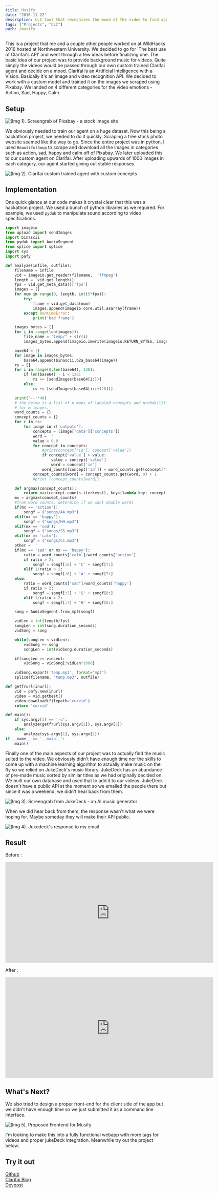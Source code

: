 ```yaml
---
title: Musify
date: "2016-11-22"
description: CLI tool that recognises the mood of the video to find appropriate background score.
tags: ["Projects", "CLI"]
path: /musify
---
```


This is a project that me and a couple other people worked on at WildHacks 2016 hosted at Northwestern University. We decided to go for 'The best use of Clarifai's API' and went through a few ideas before finalizing one. The basic idea of our project was to provide background music for videos. Quite simply the videos would be passed through our own custom trained Clarifai agent and decide on a mood. Clarifai is an Artificial Intelligence with a Vision. Basically it's an image and video recognition API. We decided to work with a custom model and trained it on the images we scraped using Pixabay. We landed on 4 different categories for the video emotions - Action, Sad, Happy, Calm.

## Setup

![(Img 1). Screengrab of Pixabay - a stock image site](../images/2016-11-22-musify/musify_image1.png)

We obviously needed to train our agent on a huge dataset. Now this being a hackathon project, we needed to do it quickly. Scraping a free stock photo website seemed like the way to go. Since the entire project was in python, I used `BeautifulSoup` to scrape and download all the images in categories such as action, sad, happy and calm off of Pixabay. We later uploaded this to our custom agent on Clarifai. After uploading upwards of 1000 images in each category, our agent started giving out stable responses.

![(Img 2). Clarifai custom trained agent with custom concepts](../images/2016-11-22-musify/musify_image2.png)

## Implementation

One quick glance at our code makes it crystal clear that this was a hackathon project. We used a bunch of python libraries as we required. For example, we used `pydub` to manipulate sound according to video specifications.

```python
import imageio
from upload import sendImages
import binascii
from pydub import AudioSegment
from splice import splice
import sys
import pafy

def analyze(infile, outfile):
	filename = infile
	vid = imageio.get_reader(filename,  'ffmpeg')
	length =  vid.get_length()
	fps = vid.get_meta_data()['fps']
	images = []
	for num in range(0, length, int(5*fps)):
		try:
			frame = vid.get_data(num)
			images.append(imageio.core.util.asarray(frame))
		except RuntimeError:
			print('bad frame')

	images_bytes = []
	for i in range(len(images)):
		file_name = "temp/" + str(i)
		images_bytes.append(imageio.imwrite(imageio.RETURN_BYTES, images[i], "jpg"))

	base64 = []
	for image in images_bytes:
		base64.append(binascii.b2a_base64(image))
	rs = []
	for i in range(0,len(base64), 128):
		if len(base64) - i < 128:
			rs += [sendImages(base64[i:])]
		else:
			rs += [sendImages(base64[i:i+128])]

	print('--'*48)
	# the below is a list of n maps of labeled concepts and probabilities
	# for m images.
	word_counts = {}
	concept_counts = {}
	for r in rs:
		for image in r['outputs']:
			concepts = (image['data']['concepts'])
			word = ''
			value = 0.0
			for concept in concepts:
				#print(concept['id'], concept['value'])
				if concept['value'] > value:
					value = concept['value']
					word = concept['id']
				word_counts[concept['id']] = word_counts.get(concept['id'], 0) + concept['value']
			concept_counts[word] = concept_counts.get(word, 0) + 1
			#print (concept_counts[word])

	def argmax(concept_counts):
		return max(concept_counts.iterkeys(), key=(lambda key: concept_counts[key]))
	mx = argmax(concept_counts)
	#from word counts, determine if we want double words
	if(mx == 'action'):
		songf = ("songs/AA.mp3")
	elif(mx == 'happy'):
		songf = ("songs/HH.mp3")
	elif(mx == 'sad'):
		songf = ("songs/SS.mp3")
	elif(mx == 'calm'):
		songf = ("songs/CC.mp3")
	other = ''
	if(mx == 'sad' or mx == 'happy'):
		ratio = word_counts['calm']/word_counts['action']
		if ratio > 2:
			songf = songf[:6] + 'C' + songf[7:]
		elif 1/ratio > 2:
			songf = songf[:6] + 'A' + songf[7:]
	else:
		ratio = word_counts['sad']/word_counts['happy']
		if ratio > 2:
			songf = songf[:7] + 'S' + songf[8:]
		elif 1/ratio > 2:
			songf = songf[:7] + 'H' + songf[8:]

	song = AudioSegment.from_mp3(songf)

	vidLen = int(length/fps)
	songLen = int(song.duration_seconds)
	vidSong = song

	while(songLen < vidLen):
		vidSong += song
		songLen = int(vidSong.duration_seconds)

	if(songLen >= vidLen):
		vidSong = vidSong[:vidLen*1000]

	vidSong.export('temp.mp3', format="mp3")
	splice(filename, "temp.mp3", outfile)

def getfrurl(inurl):
	vid = pafy.new(inurl)
	video = vid.getbest()
	video.download(filepath='curvid')
	return 'curvid'

def main():
	if sys.argv[1] == '-u':
		analyze(getfrurl(sys.argv[2]), sys.argv[3])
	else:
		analyze(sys.argv[1], sys.argv[2])
if __name__ == '__main__':
	main()
```

Finally one of the main aspects of our project was to actually find the music suited to the video. We obviously didn't have enough time nor the skills to come up with a machine learning algorithm to actually make music on the fly so we relied on JukeDeck's music library. JukeDeck has an abundance of pre-made music sorted by similar titles as we had originally decided on. We built our own database and used that to add it to our videos. JukeDeck doesn't have a public API at the moment so we emailed the people there but since it was a weekend, we didn't hear back from them.

![(Img 3). Screengrab from JukeDeck - an AI music generator](../images/2016-11-22-musify/musify_image3.png)

When we did hear back from them, the response wasn't what we were hoping for. Maybe someday they will make their API public.

![(Img 4). Jukedeck's response to my email](../images/2016-11-22-musify/jukedeck_response.png)

## Result

Before :

<iframe width="650" height="315" margin="auto" src="https://www.youtube.com/embed/Yq2-oM5AkEU" frameborder="0" allow="accelerometer; autoplay; encrypted-media; gyroscope; picture-in-picture" allowfullscreen></iframe>

After :

<iframe width="650" height="315" margin="auto" src="https://www.youtube.com/embed/8kGR5jMhrDo" frameborder="0" allow="accelerometer; autoplay; encrypted-media; gyroscope; picture-in-picture" allowfullscreen></iframe>

## What's Next?

We also tried to design a proper front-end for the client side of the app but we didn't have enough time so we just submitted it as a command line interface.

![(Img 5). Proposed Frontend for Musify](../images/2016-11-22-musify/musify_image4.png)

I'm looking to make this into a fully functional webapp with more tags for videos and proper jukeDeck integration. Meanwhile try out the project below.

## Try it out

[Github](https://github.com/yagrawl/wildhacks2016)  
[Clarifai Blog](http://blog.clarifai.com/clarifai-featured-hack-musify-finds-the-perfect-background-music-for-your-videos/)  
[Devpost](https://devpost.com/software/musify-gr1zj6)  
